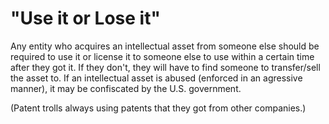 "Use it or Lose it"
=====

Any entity who acquires an intellectual asset from someone else should be 
required to use it or license it to someone else to use within a certain 
time after they got it. If they don't, they will have to find someone to 
transfer/sell the asset to. If an intellectual asset is abused (enforced 
in an agressive manner), it may be confiscated by the U.S. government.

(Patent trolls always using patents that they got from other companies.)
